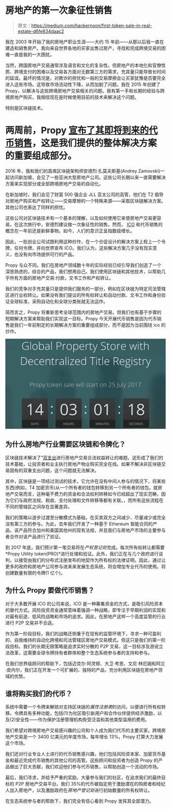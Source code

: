# 房地产的第一次象征性销售

> 原文：<https://medium.com/hackernoon/first-token-sale-in-real-estate-d6fe834daac2>

我在 2003 年开始了我的房地产职业生涯——大约 15 年前——从那以后我一直在建造和销售房产。我向来自世界各地的买家出售过房产，寻找和完成跨境交易的困难一直是我的一大困扰。

当然，跨国房地产交易通常涉及语言和文化的复杂性。但房地产的本地化和官僚性质、跨境支付的困难以及交易各方面对无数第三方的需求，充其量只能导致长时间的延误。最坏的情况是，对欺诈的担忧和一般的交易摩擦会让买家犹豫是否要完全进入这些市场。这导致市场流动性下降，从而加剧了问题。我在 2015 年创建了 Propy，以解决与这些跨境房地产交易相关的问题。我有第一手和长期的经验与跨境房地产购买，我相信现在是时候使用目前的技术来解决这个问题。

特别是区块链技术。

# 两周前，Propy [宣布了其即将到来的代币销售](https://bitcointalk.org/index.php?topic=1982115.0)，这是我们提供的整体解决方案的重要组成部分。

2016 年，我和我们的首席区块链架构师安德烈·扎莫夫斯基(Andrey Zamovski)一起访问新加坡，会见了一些亚洲大型房地产公司。这些公司长期以来一直需要解决方案来实现部分或全部跨境房地产交易的自动化。

在新加坡时，我们会见了财富 500 强企业 JLL 亚太公司的高管，他们在 T2 倡导对房地产购买和产权转让——交易摩擦的一个特殊来源——采取区块链解决方案。其他公司也表达了同样的担忧。

这些公司对区块链技术有一个基本的理解，以及如何使用它来使房地产交易更容易。在这次旅行中，安德烈建议做一次象征性的销售。然而， [ICO](https://hackernoon.com/tagged/ico) 和代币销售的概念在一年前还是新鲜事物。如今，人们的意识正呈指数级增长。

因此，一批创业公司试图利用这种炒作，在一个仓促设计的解决方案上栓上一个令牌，任何令牌，并向世界宣布 ICO。我们认为，这些解决方案几乎没有现实意义，也没有向市场提供可行的产品。

Propy 与众不同。我们在房地产领域数十年的实际经验已经引导我们创造了一个深思熟虑的，综合的产品，我们想用自己。我们使用区块链和其他技术，以帮助几乎所有方面的房地产交易:付款，文书工作和产权转让。

我们的竞争对手充其量只是提供我们服务的一部分，例如在区块链为特定司法管辖区进行业权转让。如果没有我们提议的所有权转让和自动付款、文书工作和身份验证全球标准，采购自动化和全球分类账就无法运作。

简而言之，Propy 将重新思考全球范围内的房地产交易。但我们也有基于步骤的短期解决方案来帮助我们实现这一目标。Propy 今天开展代币销售是因为代币销售是我们一年前制定的长期解决方案的重要组成部分，而不是因为当前围绕 ico 的炒作。

![](img/b5798a39bce0b29ad5f8b27c1c220dda.png)

## **为什么房地产行业需要区块链和令牌化？**

区块链技术解决了“[双支出](https://en.m.wikipedia.org/wiki/Double-spending)进行房地产交易合法权益转让的难题。这形成了我们的技术基础，让投资者和业主执行房地产物业购买完全在线。如果不解决非区块链交易固有的双重支出问题，这个问题就无法解决。

其中，区块链是一项经过测试的技术，它允许在没有中间人参与的情况下，将某些东西(例如，T4 加密货币)从一个所有者的钱包转移到另一个所有者的钱包。就房地产交易而言，这种毫不费力的资金和合法权利转移如今已经超出了现实范畴，因为它们与政府法规、税收、支付处理和文件转移等都有关联。，而所有这些流程在不同的管辖区之间存在显著差异。

我们的策略以逐步过渡至分散模式为基础，在买卖双方之间减少、尽量减少或完全没有第三方的参与。为此，去年我们开发了一种基于 Ethereum 智能合同的产品，该产品符合加州和美国其他州的现有法规，并且我们与房地产市场的主要参与者合作对该产品进行了验证。

到 2017 年底，我们预计第一笔交易将在*产权登记处*完成。每次所有权转让都需要*Propy Utility token(PRO)*进行处理和验证。此外，我们正在与几个政府进行谈判，以接受由我们的分布式注册发布的地契作为所有权的法律证明。因此，通过让更多的政府和房地产公司参与进来来发展生态系统，将会增加专业代币的使用。将创建数量有限的令牌(1 亿个)。

## **为什么 Propy 要做代币销售？**

对于大多数开展 ICO 的公司来说，ICO 是一种筹集资金的方式，是吸引风险资本的替代方式。风险投资资金通常意味着强调一种战略，即专注于早期利润的实现和对最有前途、低风险战略和市场的追求。因此，在房地产这样一个高度监管的行业进行 P2P 交易并不合适。

作为第一阶段目标，我们的战略还侧重于在现有的监管环境下，寻求一种可盈利的、自我维持的自动化跨境和司法管辖区房地产交易模式。但这只是我们的第一阶段目标。我们的长期无限策略是追求实时分散的 P2P 交易，这一目标涉及游说立法改革，这需要全球令牌持有者群体和整个生态系统参与者的支持和参与。

在我们世界级顾问的帮助下，包括迈克尔·阿灵顿、大卫·考恩、文尼·林厄姆和阿兰·皮内尔，我们正在开发一个可扩展的、独特的产品，充分利用区块链在房地产领域的优势。

## 谁将购买我们的代币？

系统中需要一个令牌来解锁对支持区块链的*属性注册表*的访问，以便进行所有权转移。令牌具有多种功能，包括(1)为社区吸引新用户和合作伙伴提供经济激励，以及(2)安全性——作为保护注册管理机构免受泛滥和其他类型滥用的费用。

我们希望对跨境房地产交易感兴趣的公司和个人成为我们代币的主要买家。跨境房地产交易是一个 3400 亿美元的年度市场，每年增长 13%。Propy 打算大力发展这个市场。

我们还对行业专业人士进行的代币销售感兴趣，他们包括风险资本家、加密货币基金和最近完成代币销售的其他公司的高管。这些顾问和投资者为创造 Propy 的产品做出了巨大贡献，我们欢迎他们参与代币销售，以帮助创造一个流动的市场。

最后，我们寻求，并给予严重的奖励，大量参与我们的社区，在追求我们的最终目标的 P2P 房地产交易平台。我们 35%的代币被指定用于激励潜在的购房者和经纪人加入房地产，以及激励政府在*房地产登记处*进行初始数量的所有权转让。

在生态系统参与者的帮助下，我们完全有信心看到 Propy 发挥其全部潜力。